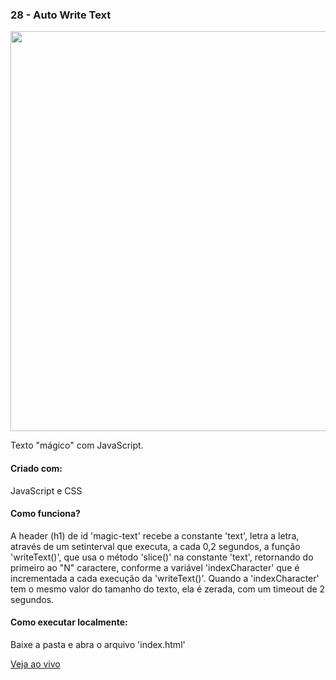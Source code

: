 <h3 align="left">28 - Auto Write Text</h3>
<img src="https://omagotemum.site/assets/img/portfolio/goodbye31/28/project.png" width="640" />
<p align="left">Texto "mágico" com JavaScript.</p>

<h4 align="left">Criado com:</h4>
<p align="left">JavaScript e CSS</p>

<h4 align="left">Como funciona?</h4>
<p align="left">A header (h1) de id 'magic-text' recebe a constante 'text', letra a letra, através de um setinterval que executa, a cada 0,2 segundos, a função 'writeText()', que usa o método 'slice()' na constante 'text', retornando do primeiro ao "N" caractere, conforme a variável 'indexCharacter' que é incrementada a cada execução da 'writeText()'. Quando a 'indexCharacter' tem o mesmo valor do tamanho do texto, ela é zerada, com um timeout de 2 segundos.</p>

<h4 align="left">Como executar localmente:</h4>
<p align="left">Baixe a pasta e abra o arquivo 'index.html'</p>

[Veja ao vivo](https://g31-magic-text.vercel.app)
